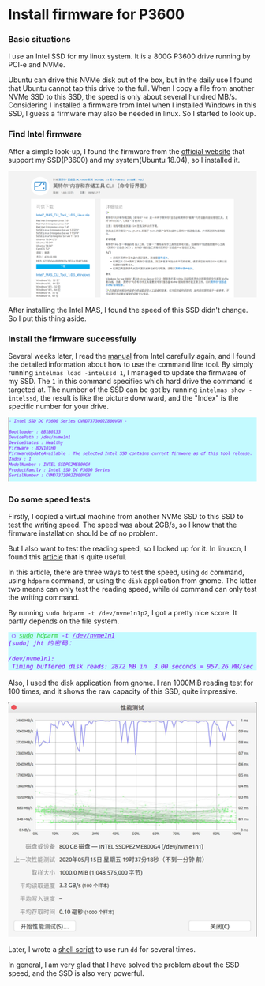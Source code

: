 # Install firmware for P3600



### Basic situations

I use an Intel SSD for my linux system. It is a 800G P3600 drive running by PCI-e and NVMe.

Ubuntu can drive this NVMe disk out of the box, but in the daily use I found that Ubuntu cannot tap this drive to the full. When I copy a file from another NVMe SSD to this SSD, the speed is only about several hundred MB/s. Considering I installed a firmware from Intel when I installed Windows in this SSD, I guess a firmware may also be needed in linux. So I started to look up.



### Find Intel firmware

After a simple look-up, I found the firmware from the [official website](https://downloadcenter.intel.com/zh-cn/download/29337/-CLI-?product=80999) that support my SSD(P3600) and my system(Ubuntu 18.04), so I installed it.

![driver-download](driver-download.png)

After installing the Intel MAS, I found the speed of this SSD didn't change. So I put this thing aside. 



### Install the firmware successfully

Several weeks later, I read the [manual](https://downloadmirror.intel.com/29337/eng/Intel_Memory_And_Storage_Tool_User%20Guide-Public-342245-001US.pdf) from Intel carefully again, and I found the detailed information about how to use the command line tool. By simply running ``intelmas load -intelssd 1``, I managed to update the firmware of my SSD. The ``1`` in this command specifies which hard drive the command is targeted at. The number of the SSD can be got by running ``intelmas show -intelssd``, the result is like the picture downward, and the "Index" is the specific number for your drive.

![ssd-info](SSD-info.png)



### Do some speed tests

Firstly, I copied a virtual machine from another NVMe SSD to this SSD to test the writing speed. The speed was about 2GB/s, so I know that the firmware installation should be of no problem.

But I also want to test the reading speed, so I looked up for it. In linuxcn, I found this [article](https://zhuanlan.zhihu.com/p/33752337) that is quite useful.

In this article, there are three ways to test the speed, using ``dd`` command, using ``hdparm`` command, or using the ``disk`` application from gnome.  The latter two means can only test the reading speed, while ``dd`` command can only test the writing command.

By running ``sudo hdparm -t /dev/nvme1n1p2``, I got a pretty nice score. It partly depends on the file system.

![hdparm](hdparm.png)

Also, I used the disk application from gnome. I ran 1000MiB reading test for 100 times, and it shows the raw capacity of this SSD, quite impressive. 

![disk-application](disk.jpg)

Later, I wrote a [shell script](https://github.com/bill-ginger/Play-with-Ubuntu/blob/master/Intel-SSD-firmware/dd-read-test.sh) to use run ``dd`` for several times. 

In general, I am very glad that I have solved the problem about the SSD speed, and the SSD is also very powerful. 
